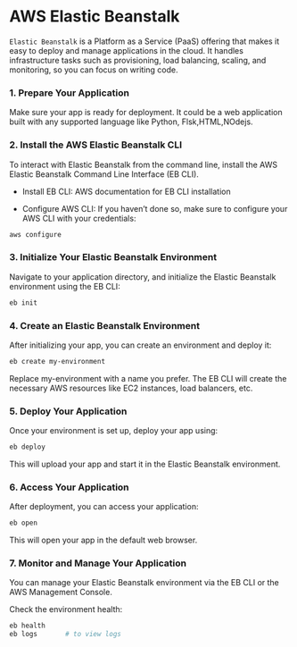 # AWS Elastic Beanstalk

`Elastic Beanstalk` is a Platform as a Service (PaaS) offering that makes it easy to deploy and manage applications in the cloud. It handles infrastructure tasks such as provisioning, load balancing, scaling, and monitoring, so you can focus on writing code.

### 1. Prepare Your Application
Make sure your app is ready for deployment. It could be a web application built with any supported language like Python, Flsk,HTML,NOdejs.

### 2. Install the AWS Elastic Beanstalk CLI
To interact with Elastic Beanstalk from the command line, install the AWS Elastic Beanstalk Command Line Interface (EB CLI).

- Install EB CLI: AWS documentation for EB CLI installation

- Configure AWS CLI: If you haven’t done so, make sure to configure your AWS CLI with your credentials:
```bash
aws configure
```

### 3. Initialize Your Elastic Beanstalk Environment
Navigate to your application directory, and initialize the Elastic Beanstalk environment using the EB CLI:
```bash
eb init
```

### 4. Create an Elastic Beanstalk Environment
After initializing your app, you can create an environment and deploy it:
```bash
eb create my-environment
```
Replace my-environment with a name you prefer. The EB CLI will create the necessary AWS resources like EC2 instances, load balancers, etc.

### 5. Deploy Your Application
Once your environment is set up, deploy your app using:
```bash
eb deploy
```
This will upload your app and start it in the Elastic Beanstalk environment.

### 6. Access Your Application
After deployment, you can access your application:
```bash
eb open
```
This will open your app in the default web browser.

### 7. Monitor and Manage Your Application
You can manage your Elastic Beanstalk environment via the EB CLI or the AWS Management Console.

Check the environment health:
```bash
eb health
eb logs       # to view logs
```